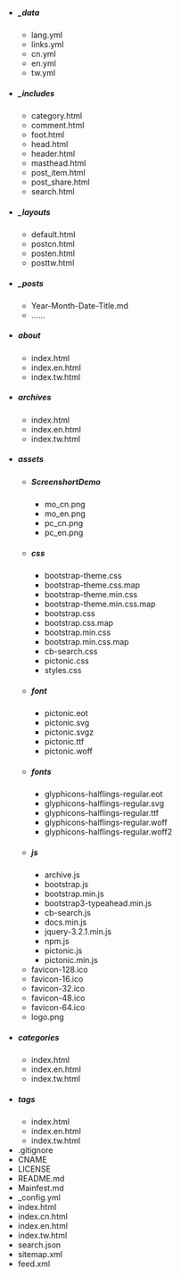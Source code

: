- ##### _data
  - lang.yml
  - links.yml
  - cn.yml
  - en.yml
  - tw.yml
- ##### _includes
  - category.html
  - comment.html
  - foot.html
  - head.html
  - header.html
  - masthead.html
  - post_item.html
  - post_share.html
  - search.html
- ##### _layouts
  - default.html
  - postcn.html
  - posten.html
  - posttw.html
- ##### _posts
  - Year-Month-Date-Title.md
  - ......
- ##### about
  - index.html
  - index.en.html
  - index.tw.html
- ##### archives
  - index.html
  - index.en.html
  - index.tw.html
- ##### assets
  - ##### ScreenshortDemo
    - mo_cn.png
    - mo_en.png
    - pc_cn.png
    - pc_en.png
  - ##### css
    - bootstrap-theme.css
    - bootstrap-theme.css.map
    - bootstrap-theme.min.css
    - bootstrap-theme.min.css.map
    - bootstrap.css
    - bootstrap.css.map
    - bootstrap.min.css
    - bootstrap.min.css.map
    - cb-search.css
    - pictonic.css
    - styles.css
  - ##### font
    - pictonic.eot
    - pictonic.svg
    - pictonic.svgz
    - pictonic.ttf
    - pictonic.woff
  - ##### fonts
    - glyphicons-halflings-regular.eot
    - glyphicons-halflings-regular.svg
    - glyphicons-halflings-regular.ttf
    - glyphicons-halflings-regular.woff
    - glyphicons-halflings-regular.woff2
  - ##### js
    - archive.js
    - bootstrap.js
    - bootstrap.min.js
    - bootstrap3-typeahead.min.js
    - cb-search.js
    - docs.min.js
    - jquery-3.2.1.min.js
    - npm.js
    - pictonic.js
    - pictonic.min.js
  - favicon-128.ico
  - favicon-16.ico
  - favicon-32.ico
  - favicon-48.ico
  - favicon-64.ico
  - logo.png
- ##### categories
  - index.html
  - index.en.html
  - index.tw.html
- ##### tags
  - index.html
  - index.en.html
  - index.tw.html
- .gitignore
- CNAME
- LICENSE
- README.md
- Mainfest.md
- _config.yml
- index.html
- index.cn.html
- index.en.html
- index.tw.html
- search.json
- sitemap.xml
- feed.xml
